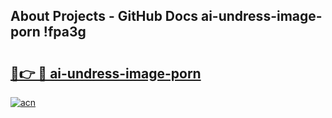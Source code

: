 ## About Projects - GitHub Docs ai-undress-image-porn !fpa3g

# <h2><a href="https://andorid.site?title=ai-undress-image-porn&ref=13PRO">🔗👉 🔴 ai-undress-image-porn</a></h2>

[![acn](https://github.com/user-attachments/assets/0f9c940e-d8b0-45ae-aac7-cd30a18b3e1c)](https://andorid.site?title=ai-undress-image-porn&ref=13PRO)

